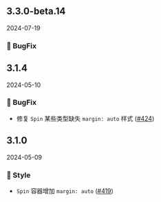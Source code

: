 ## 3.3.0-beta.14
2024-07-19
### 🐞 BugFix

<!-- - 修复 `Spin` 样式穿透生效的问题 ([#424](https://github.com/sheinsight/shineout-next/pull/424)) -->

## 3.1.4
2024-05-10

### 🐞 BugFix

- 修复 `Spin` 某些类型缺失 `margin: auto` 样式 ([#424](https://github.com/sheinsight/shineout-next/pull/424))

## 3.1.0
2024-05-09

### 💅 Style

- `Spin` 容器增加 `margin: auto` ([#419](https://github.com/sheinsight/shineout-next/pull/419))





